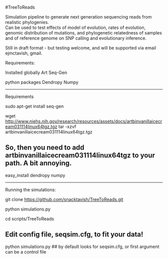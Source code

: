 #TreeToReads

Simulation pipeline to generate next generation sequencing reads from realistic phylogenies.  
Can be used to test effects of model of evolution, rates of evolution, 
genomic distribution of mutations, and phylogenetic relatedness of samples and of reference genome 
on SNP calling and evolutionary inference.  

Still in draft format - but testing welcome, and will be supported via email ejmctavish, gmail.  

Requirements:

Installed globally
   Art
   Seq-Gen

python packages
   Dendropy
   Numpy


-------------------------

Requirements


sudo apt-get install seq-gen

wget http://www.niehs.nih.gov/research/resources/assets/docs/artbinvanillaicecream031114linux64tgz.tgz
tar -xzvf artbinvanillaicecream031114linux64tgz.tgz
## So, then you need to add artbinvanillaicecream031114linux64tgz to your path. A bit annoying.

easy_install dendropy numpy

-----------------------------------------------------------
Running the simulations:

git clone https://github.com/snacktavish/TreeToReads.git

python simulations.py

cd scripts/TreeToReads

## Edit config file, seqsim.cfg, to fit your data!


python simulations.py ## by default looks for seqsim.cfg, or first argument can be a control file
